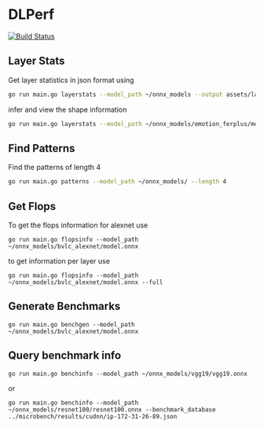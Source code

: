 # DLPerf
[![Build Status](https://travis-ci.org/rai-project/dlperf.svg?branch=master)](https://travis-ci.org/rai-project/dlperf)


## Layer Stats

Get layer statistics in json format using

```bash
go run main.go layerstats --model_path ~/onnx_models --output assets/layer_stats --format json
```

infer and view the shape information

```bash
go run main.go layerstats --model_path ~/onnx_models/emotion_ferplus/model.onnx --format dot
```

## Find Patterns

Find the patterns of length 4

```bash
go run main.go patterns --model_path ~/onnx_models/ --length 4
```

## Get Flops

To get the flops information for alexnet use

```
go run main.go flopsinfo --model_path ~/onnx_models/bvlc_alexnet/model.onnx
```

to get information per layer use

```
go run main.go flopsinfo --model_path ~/onnx_models/bvlc_alexnet/model.onnx --full
```


## Generate Benchmarks

```
go run main.go benchgen --model_path ~/onnx_models/bvlc_alexnet/model.onnx
```

## Query benchmark info

```
go run main.go benchinfo --model_path ~/onnx_models/vgg19/vgg19.onnx
```

or

```
go run main.go benchinfo --model_path ~/onnx_models/resnet100/resnet100.onnx --benchmark_database ../microbench/results/cudnn/ip-172-31-26-89.json
```
